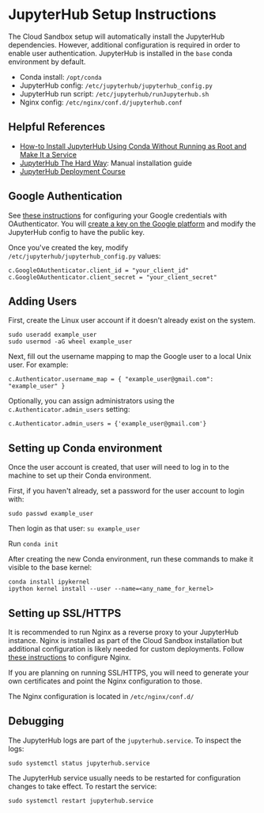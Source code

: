 # JupyterHub Setup Instructions

The Cloud Sandbox setup will automatically install the JupyterHub dependencies. However, additional configuration is required in order to enable user authentication. JupyterHub is installed in the `base` conda environment by default. 

- Conda install: `/opt/conda`
- JupyterHub config: `/etc/jupyterhub/jupyterhub_config.py`
- JupyterHub run script: `/etc/jupyterhub/runJupyterhub.sh`
- Nginx config: `/etc/nginx/conf.d/jupyterhub.conf`

## Helpful References

- [How-to Install JupyterHub Using Conda Without Running as Root and Make It a Service](https://medium.com/swlh/how-to-install-jupyterhub-using-conda-without-runing-as-root-and-make-it-a-service-59b843fead12)
- [JupyterHub The Hard Way](https://github.com/jupyterhub/jupyterhub-the-hard-way/blob/HEAD/docs/installation-guide-hard.md): Manual installation guide
- [JupyterHub Deployment Course](https://professorkazarinoff.github.io/jupyterhub-engr114/google_oauth/)

## Google Authentication

See [these instructions](https://oauthenticator.readthedocs.io/en/latest/getting-started.html#google-setup) for configuring your Google credentials with OAuthenticator. You will [create a key on the Google platform](https://developers.google.com/identity/protocols/oauth2) and modify the JupyterHub config to have the public key.

Once you've created the key, modify `/etc/jupyterhub/jupyterhub_config.py` values:

```
c.GoogleOAuthenticator.client_id = "your_client_id"
c.GoogleOAuthenticator.client_secret = "your_client_secret"
```

## Adding Users

First, create the Linux user account if it doesn't already exist on the system.

```
sudo useradd example_user
sudo usermod -aG wheel example_user
```

Next, fill out the username mapping to map the Google user to a local Unix user. For example:

```
c.Authenticator.username_map = { "example_user@gmail.com": "example_user" }
```

Optionally, you can assign administrators using the `c.Authenticator.admin_users` setting:

```
c.Authenticator.admin_users = {'example_user@gmail.com'}
```

## Setting up Conda environment

Once the user account is created, that user will need to log in to the machine to set up their Conda environment.

First, if you haven't already, set a password for the user account to login with:
```
sudo passwd example_user
```
Then login as that user: `su example_user`

Run `conda init`

After creating the new Conda environment, run these commands to make it visible to the base kernel:

```
conda install ipykernel
ipython kernel install --user --name=<any_name_for_kernel>
```


## Setting up SSL/HTTPS

It is recommended to run Nginx as a reverse proxy to your JupyterHub instance. 
Nginx is installed as part of the Cloud Sandbox installation but additional configuration is likely needed for custom deployments. 
Follow [these instructions](https://github.com/jupyterhub/jupyterhub-the-hard-way/blob/HEAD/docs/installation-guide-hard.md#using-nginx) to configure Nginx. 

If you are planning on running SSL/HTTPS, you will need to generate your own certificates and point the Nginx configuration to those.

The Nginx configuration is located in `/etc/nginx/conf.d/`

## Debugging

The JupyterHub logs are part of the `jupyterhub.service`. To inspect the logs:

```
sudo systemctl status jupyterhub.service
```

The JupyterHub service usually needs to be restarted for configuration changes to take effect. To restart the service:

```
sudo systemctl restart jupyterhub.service
```
